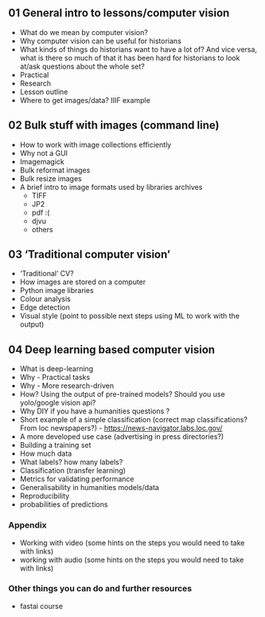 ## 01 General intro to lessons/computer vision 
- What do we mean by computer vision?
- Why computer vision can be useful for historians 
-  What kinds of things do historians want to have a lot of? And vice versa, what is there so much of that it has been hard for historians to look at/ask questions about the whole set?
- Practical 
- Research 
- Lesson outline
- Where to get images/data? IIIF example 

## 02 Bulk stuff with images (command line) 
- How to work with image collections efficiently 
- Why not a GUI  
- Imagemagick
- Bulk reformat images 
- Bulk resize images
- A brief intro to image formats used by libraries archives 
	- TIFF
	- JP2
	- pdf :(
	- djvu 
	- others

## 03 ‘Traditional computer vision’ 
- ‘Traditional’ CV? 
- How images are stored on a computer 
- Python image libraries
- Colour analysis 
- Edge detection
- Visual style (point to possible next steps using ML to work with the output)

## 04 Deep learning based computer vision  
- What is deep-learning 
- Why - Practical tasks 
- Why -  More research-driven 
- How? Using the output of pre-trained models? Should you use yolo/google vision api?
- Why DIY if you have a humanities questions ?
- Short example of a simple classification (correct map classifications? From loc newspapers?) - https://news-navigator.labs.loc.gov/ 
- A more developed use case (advertising in press directories?)     
- Building a training set
- How much data
- What labels?  how many labels?
- Classification (transfer learning) 
- Metrics for validating performance 
- Generalisability in humanities models/data
- Reproducibility 
- probabilities of predictions

### Appendix 
- Working with video (some hints on the steps you would need to take with links) 
- working with audio (some hints on the steps you would need to take with links) 

### Other things you can do and further resources 
- fastai course 

